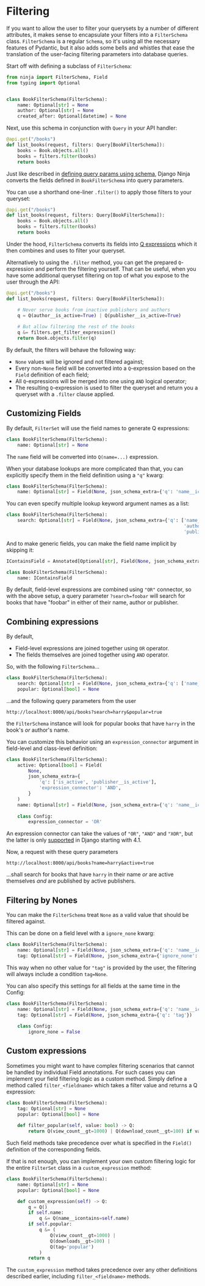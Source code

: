 # Filtering

If you want to allow the user to filter your querysets by a number of different attributes, it makes sense
to encapsulate your filters into a `FilterSchema` class. `FilterSchema` is a regular `Schema`, so it's using all the
necessary features of Pydantic, but it also adds some bells and whistles that ease the translation of the user-facing filtering
parameters into database queries. 

Start off with defining a subclass of `FilterSchema`:

```python hl_lines="6 7 8"
from ninja import FilterSchema, Field
from typing import Optional


class BookFilterSchema(FilterSchema):
    name: Optional[str] = None
    author: Optional[str] = None
    created_after: Optional[datetime] = None
```


Next, use this schema in conjunction with `Query` in your API handler:
```python hl_lines="2"
@api.get("/books")
def list_books(request, filters: Query[BookFilterSchema]):
    books = Book.objects.all()
    books = filters.filter(books)
    return books
```

Just like described in [defining query params using schema](./query-params.md#using-schema), Django Ninja converts the fields
defined in `BookFilterSchema` into query parameters.

You can use a shorthand one-liner `.filter()` to apply those filters to your queryset:
```python hl_lines="4"
@api.get("/books")
def list_books(request, filters: Query[BookFilterSchema]):
    books = Book.objects.all()
    books = filters.filter(books)
    return books
```

Under the hood, `FilterSchema` converts its fields into [Q expressions](https://docs.djangoproject.com/en/3.1/topics/db/queries/#complex-lookups-with-q-objects) which it then combines and uses to filter your queryset.


Alternatively to using the `.filter` method, you can get the prepared `Q`-expression and perform the filtering yourself.
That can be useful, when you have some additional queryset filtering on top of what you expose to the user through the API:
```python hl_lines="5 8"
@api.get("/books")
def list_books(request, filters: Query[BookFilterSchema]):

    # Never serve books from inactive publishers and authors
    q = Q(author__is_active=True) | Q(publisher__is_active=True)
    
    # But allow filtering the rest of the books
    q &= filters.get_filter_expression()
    return Book.objects.filter(q)
```

By default, the filters will behave the following way:

* `None` values will be ignored and not filtered against;
* Every non-`None` field will be converted into a `Q`-expression based on the `Field` definition of each field;
* All `Q`-expressions will be merged into one using `AND` logical operator;
* The resulting `Q`-expression is used to filter the queryset and return you a queryset with a `.filter` clause applied.

## Customizing Fields
By default, `FilterSet` will use the field names to generate Q expressions:
```python
class BookFilterSchema(FilterSchema):
    name: Optional[str] = None
```
The `name` field will be converted into `Q(name=...)` expression.

When your database lookups are more complicated than that, you can explicitly specify them in the field definition using a `"q"` kwarg:
```python hl_lines="2"
class BookFilterSchema(FilterSchema):
    name: Optional[str] = Field(None, json_schema_extra={'q': 'name__icontains'})
```
You can even specify multiple lookup keyword argument names as a list:
```python hl_lines="2 3 4"
class BookFilterSchema(FilterSchema):
    search: Optional[str] = Field(None, json_schema_extra={'q': ['name__icontains',
                                                                 'author__name__icontains',
                                                                 'publisher__name__icontains']})
```
And to make generic fields, you can make the field name implicit by skipping it:
```python hl_lines="2"
IContainsField = Annotated[Optional[str], Field(None, json_schema_extra={'q': '__icontains'})]

class BookFilterSchema(FilterSchema):
    name: IContainsField
```
By default, field-level expressions are combined using `"OR"` connector, so with the above setup, a query parameter `?search=foobar` will search for books that have "foobar" in either of their name, author or publisher.


## Combining expressions
By default,

* Field-level expressions are joined together using `OR` operator.
* The fields themselves are joined together using `AND` operator.

So, with the following `FilterSchema`...
```python
class BookFilterSchema(FilterSchema):
    search: Optional[str] = Field(None, json_schema_extra={'q': ['name__icontains', 'author__name__icontains']})
    popular: Optional[bool] = None
```
...and the following query parameters from the user
```
http://localhost:8000/api/books?search=harry&popular=true
```
the `FilterSchema` instance will look for popular books that have `harry` in the book's _or_ author's name. 


You can customize this behavior using an `expression_connector` argument in field-level and class-level definition:
```python hl_lines="3 7"
class BookFilterSchema(FilterSchema):
    active: Optional[bool] = Field(
        None,
        json_schema_extra={
            'q': ['is_active', 'publisher__is_active'],
            'expression_connector': 'AND',
        }
    )
    name: Optional[str] = Field(None, json_schema_extra={'q': 'name__icontains'})
    
    class Config:
        expression_connector = 'OR'
```

An expression connector can take the values of `"OR"`, `"AND"` and `"XOR"`, but the latter is only [supported](https://docs.djangoproject.com/en/4.1/ref/models/querysets/#xor) in Django starting with 4.1.

Now, a request with these query parameters 
```
http://localhost:8000/api/books?name=harry&active=true
```
...shall search for books that have `harry` in their name _or_ are active themselves _and_ are published by active publishers.


## Filtering by Nones
You can make the `FilterSchema` treat `None` as a valid value that should be filtered against.

This can be done on a field level with a `ignore_none` kwarg:
```python hl_lines="3"
class BookFilterSchema(FilterSchema):
    name: Optional[str] = Field(None, json_schema_extra={'q': 'name__icontains'})
    tag: Optional[str] = Field(None, json_schema_extra={'ignore_none': False, 'q': 'tag'})
```

This way when no other value for `"tag"` is provided by the user, the filtering will always include a condition `tag=None`.

You can also specify this settings for all fields at the same time in the Config:
```python hl_lines="6"
class BookFilterSchema(FilterSchema):
    name: Optional[str] = Field(None, json_schema_extra={'q': 'name__icontains'})
    tag: Optional[str] = Field(None, json_schema_extra={'q': 'tag'})
    
    class Config:
        ignore_none = False
```


## Custom expressions
Sometimes you might want to have complex filtering scenarios that cannot be handled by individual Field annotations.
For such cases you can implement your field filtering logic as a custom method. Simply define a method called `filter_<fieldname>` which takes a filter value and returns a Q expression:

```python hl_lines="5"
class BookFilterSchema(FilterSchema):
    tag: Optional[str] = None
    popular: Optional[bool] = None
    
    def filter_popular(self, value: bool) -> Q:
        return Q(view_count__gt=1000) | Q(download_count__gt=100) if value else Q()
```
Such field methods take precedence over what is specified in the `Field()` definition of the corresponding fields.

If that is not enough, you can implement your own custom filtering logic for the entire `FilterSet` class in a `custom_expression` method:

```python hl_lines="5"
class BookFilterSchema(FilterSchema):
    name: Optional[str] = None
    popular: Optional[bool] = None

    def custom_expression(self) -> Q:
        q = Q()
        if self.name:
            q &= Q(name__icontains=self.name)
        if self.popular:
            q &= (
                Q(view_count__gt=1000) |
                Q(downloads__gt=100) |
                Q(tag='popular')
            )
        return q
```
The `custom_expression` method takes precedence over any other definitions described earlier, including `filter_<fieldname>` methods.
